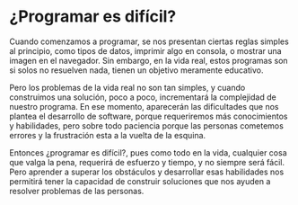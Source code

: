 # ¿Programar es difícil?
Cuando comenzamos a programar, se nos presentan ciertas reglas simples al principio, como tipos de datos, imprimir algo en consola, o mostrar una imagen en el navegador. Sin embargo, en la vida real, estos programas son si solos no resuelven nada, tienen un objetivo meramente educativo.

Pero los problemas de la vida real no son tan simples, y cuando construimos una solución, poco a poco, incrementará la complejidad de nuestro programa. En ese momento, aparecerán las dificultades que nos plantea el desarrollo de software, porque requeriremos más conocimientos y habilidades, pero sobre todo paciencia porque las personas cometemos errores y la frustración esta a la vuelta de la esquina.

Entonces ¿programar es difícil?, pues como todo en la vida, cualquier cosa que valga la pena, requerirá de esfuerzo y tiempo, y no siempre será fácil. Pero aprender a superar los obstáculos y desarrollar esas habilidades nos permitirá tener la capacidad de construir soluciones que nos ayuden a resolver problemas de las personas.